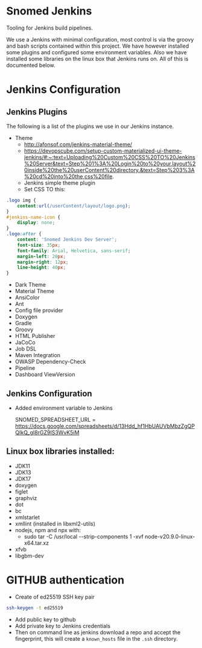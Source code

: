 # Snomed Jenkins

Tooling for Jenkins build pipelines.

We use a Jenkins with minimal configuration,
most control is via the groovy and bash scripts contained within this project.
We have however installed some plugins and configured some environment variables.
Also we have installed some libraries on the linux box that Jenkins runs on.
All of this is documented below.

# Jenkins Configuration

## Jenkins Plugins

The following is a list of the plugins we use in our Jenkins instance.

* Theme
  *  http://afonsof.com/jenkins-material-theme/
  * https://devopscube.com/setup-custom-materialized-ui-theme-jenkins/#:~:text=Uploading%20Custom%20CSS%20TO%20Jenkins%20Server&text=Step%201%3A%20Login%20to%20your,layout%20inside%20the%20userContent%20directory.&text=Step%203%3A%20cd%20into%20the,css%20file.
  * Jenkins simple theme plugin
  * Set CSS TO this:
```css
.logo img {
    content:url(/userContent/layout/logo.png);
}
#jenkins-name-icon {
    display: none;
}
.logo:after {
    content: 'Snomed Jenkins Dev Server';
    font-size: 35px;
    font-family: Arial, Helvetica, sans-serif;
    margin-left: 20px;
    margin-right: 12px;
    line-height: 40px;
}
```
  * Dark Theme
  * Material Theme
* AnsiColor
* Ant
* Config file provider
* Doxygen
* Gradle
* Groovy
* HTML Publisher
* JaCoCo
* Job DSL
* Maven Integration
* OWASP Dependency-Check
* Pipeline
* Dashboard ViewVersion

## Jenkins Configuration

* Added environment variable to Jenkins

    SNOMED_SPREADSHEET_URL = https://docs.google.com/spreadsheets/d/13Hdd_hf1HbUAUVbMbzZgQPQIkQ_gI8rGZ9IS3WvK5iM

## Linux box libraries installed:

* JDK11
* JDK13
* JDK17
* doxygen
* figlet
* graphviz
* dot
* bc
* xmlstarlet
* xmllint (installed in libxml2-utils)
* nodejs, npm and npx with:
  * sudo tar -C /usr/local --strip-components 1 -xvf node-v20.9.0-linux-x64.tar.xz
* xfvb
* libgbm-dev

# GITHUB authentication

- Create of ed25519 SSH key pair

```bash
ssh-keygen -t ed25519
```

- Add public key to github
- Add private key to Jenkins credentials
- Then on command line as jenkins download a repo and accept the fingerprint, this will create a `known_hosts` file in the `.ssh` directory.
